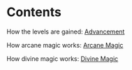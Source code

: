 # Contents

How the levels are gained: [Advancement](https://kickmaniac.github.io/av-knave-2e-hack-rules/advancement/)

How arcane magic works: [Arcane Magic](https://kickmaniac.github.io/av-knave-2e-hack-rules/arcane-magic/)

How divine magic works: [Divine Magic](https://kickmaniac.github.io/av-knave-2e-hack-rules/divine-magic/)